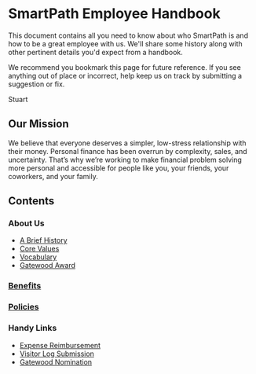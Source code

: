# SmartPath Employee Handbook

This document contains all you need to know about who SmartPath is and how to be a great employee with us. We'll share some history along with other pertinent details you'd expect from a handbook. 

We recommend you bookmark this page for future reference. If you see anything out of place or incorrect, help keep us on track by submitting a suggestion or fix.

Stuart



## Our Mission

We believe that everyone deserves a simpler, low-stress relationship with their money. Personal finance has been overrun by complexity, sales, and uncertainty. That’s why we’re working to make financial problem solving more personal and accessible for people like you, your friends, your coworkers, and your family.



## Contents

### About Us
- [A Brief History](https://github.com/SmartPathTeam/handbook/blob/master/history.md)
- [Core Values](https://github.com/SmartPathTeam/handbook/blob/master/values.md)
- [Vocabulary](https://github.com/SmartPathTeam/handbook/blob/master/vocabulary.md)
- [Gatewood Award](https://github.com/SmartPathTeam/handbook/blob/master/gatewood.md)

### [Benefits](https://github.com/SmartPathTeam/handbook/blob/master/benefits.md)
### [Policies](https://github.com/SmartPathTeam/handbook/blob/master/policies.md)

### Handy Links
- [Expense Reimbursement](https://smartpath.typeform.com/to/kzO55K)
- [Visitor Log Submission](https://forms.gle/EmMeYqUFEQckGpZo8)
- [Gatewood Nomination](https://forms.gle/Nb7hYkoed5K3E2jB9)
